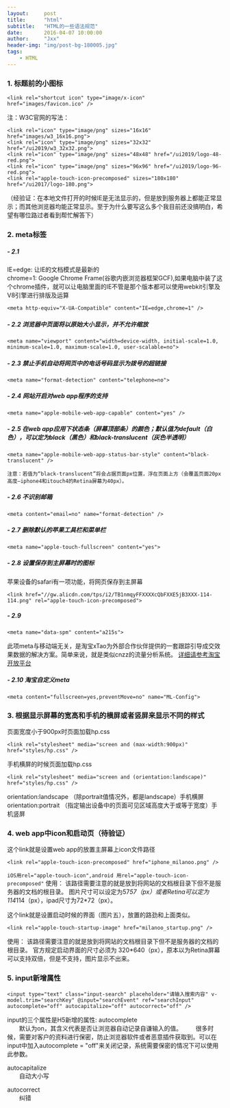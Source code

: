 ```yaml
---
layout:     post
title:      "html"
subtitle:   "HTML的一些语法规范"
date:       2016-04-07 10:00:00
author:     "Jxx"
header-img: "img/post-bg-180005.jpg"
tags:
    - HTML
---
```


### 1. 标题前的小图标
```
<link rel="shortcut icon" type="image/x-icon" href="images/favicon.ico" />
```

注：W3C官网的写法：
```
<link rel="icon" type="image/png" sizes="16x16" href="images/w3_16x16.png">
<link rel="icon" type="image/png" sizes="32x32" href="/ui2019/w3_32x32.png">
<link rel="icon" type="image/png" sizes="48x48" href="/ui2019/logo-48-red.png">
<link rel="icon" type="image/png" sizes="96x96" href="/ui2019/logo-96-red.png">
<link rel="apple-touch-icon-precomposed" sizes="180x180" href="/ui2017/logo-180.png">
```
（经验证：在本地文件打开的时候IE是无法显示的，但是放到服务器上都能正常显示；而其他浏览器均能正常显示。至于为什么要写这么多个我目前还没搞明白，希望有哪位路过者看到帮忙解答下）

### 2. meta标签

##### - 2.1 
IE=edge: 让IE的文档模式是最新的  
chrome=1: Google Chrome Frame(谷歌内嵌浏览器框架GCF),如果电脑中装了这个chrome插件，就可以让电脑里面的IE不管是那个版本都可以使用webkit引擎及V8引擎进行排版及运算
```
<meta http-equiv="X-UA-Compatible" content="IE=edge,chrome=1" />
```

##### - 2.2 浏览器中页面将以原始大小显示，并不允许缩放
```
<meta name="viewport" content="width=device-width, initial-scale=1.0, minimum-scale=1.0, maximum-scale=1.0, user-scalable=no">
```

##### - 2.3 禁止手机自动将网页中的电话号码显示为拨号的超链接
```
<meta name="format-detection" content="telephone=no">
```

##### - 2.4 网站开启对web app程序的支持
```
<meta name="apple-mobile-web-app-capable" content="yes" />
```

##### - 2.5 在web app应用下状态条（屏幕顶部条）的颜色；默认值为default（白色），可以定为black（黑色）和black-translucent（灰色半透明）
```
<meta name="apple-mobile-web-app-status-bar-style" content="black-translucent" />
``` 

`注意：若值为“black-translucent”将会占据页面px位置，浮在页面上方（会覆盖页面20px高度–iphone4和itouch4的Retina屏幕为40px）。`

##### - 2.6 不识别邮箱
```
<meta content="email=no" name="format-detection" />
```

##### - 2.7 删除默认的苹果工具栏和菜单栏
```
<meta name="apple-touch-fullscreen" content="yes">
```

##### - 2.8 设置保存到主屏幕时的图标
苹果设备的safari有一项功能，将网页保存到主屏幕
```
<link href="//gw.alicdn.com/tps/i2/TB1nmqyFFXXXXcQbFXXE5jB3XXX-114-114.png" rel="apple-touch-icon-precomposed">
```

##### - 2.9 
```
<meta name="data-spm" content="a215s">
```
此项meta与移动端无关，是淘宝xTao为外部合作伙伴提供的一套跟踪引导成交效果数据的解决方案。简单来说，就是类似cnzz的流量分析系统。
[详细请参考淘宝开放平台](http://open.taobao.com/doc/detail.htm?id=959)

##### - 2.10 淘宝自定义meta
```
<meta content="fullscreen=yes,preventMove=no" name="ML-Config">
```

### 3. 根据显示屏幕的宽高和手机的横屏或者竖屏来显示不同的样式

页面宽度小于900px时页面加载hp.css
```
<link rel="stylesheet" media="screen and (max-width:900px)" href="styles/hp.css" />
```

手机横屏的时候页面加载hp.css
```
<link rel="stylesheet" media="screen and (orientation:landscape)" href="styles/hp.css" />
```
orientation:landscape  （除portrait值情况外，都是landscape）手机横屏
orientation:portrait   （指定输出设备中的页面可见区域高度大于或等于宽度）手机竖屏

### 4. web app中icon和启动页（待验证）
这个link就是设置web app的放置主屏幕上icon文件路径
```
<link rel="apple-touch-icon-precomposed" href="iphone_milanoo.png" />
```

`iOS用rel="apple-touch-icon",android 用rel="apple-touch-icon-precomposed"`
使用：
该路径需要注意的就是放到将网站的文档根目录下但不是服务器的文档的根目录。
图片尺寸可以设定为57*57（px）或者Retina可以定为114*114（px），ipad尺寸为72*72（px）。

这个link就是设置启动时候的界面（图片五），放置的路劲和上面类似。
```
<link rel="apple-touch-startup-image" href="milanoo_startup.png" />
```
使用：
该路径需要注意的就是放到将网站的文档根目录下但不是服务器的文档的根目录。
官方规定启动界面的尺寸必须为 320*640（px），原本以为Retina屏幕可以支持双倍，但是不支持，图片显示不出来。


### 5. input新增属性
```
<input type="text" class="input-search" placeholder="请输入搜索内容" v-model.trim="searchKey" @input="searchEvent" ref="searchInput" autocomplete="off" autocapitalize="off" autocorrect="off" />
```
input的三个属性是H5新增的属性: 
autocomplete   
　　默认为on，其含义代表是否让浏览器自动记录自谦输入的值。 
　　很多时候，需要对客户的资料进行保密，防止浏览器软件或者恶意插件获取到。可以在input中加入autocomplete = "off"来关闭记录，系统需要保密的情况下可以使用此参数。

autocapitalize  
　　自动大小写

autocorrect  
　　纠错







